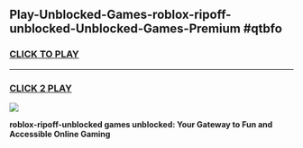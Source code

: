 
## Play-Unblocked-Games-roblox-ripoff-unblocked-Unblocked-Games-Premium #qtbfo
<h3>
<a href="https://premium.freeplayer.one?title=roblox-ripoff-unblocked&ref=12M">CLICK TO PLAY</a></h3>
<hr>

<h3>
<a href="https://premium.freeplayer.one?title=roblox-ripoff-unblocked&ref=12M">CLICK 2 PLAY</a>
  
</h3>

<a href="https://premium.freeplayer.one?title=roblox-ripoff-unblocked&ref=12M"><img src="https://clearcache.store/games.png"></a>


**roblox-ripoff-unblocked games unblocked: Your Gateway to Fun and Accessible Online Gaming**
